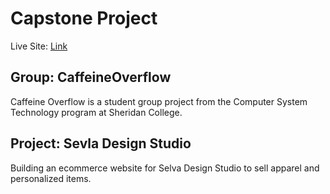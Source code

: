 # Capstone Project
Live Site: [Link](https://amazing-pie-69e5c6.netlify.app/)

## Group: CaffeineOverflow
Caffeine Overflow is a student group project from the Computer System Technology program at Sheridan College.

## Project: Sevla Design Studio
Building an ecommerce website for Selva Design Studio to sell apparel and personalized items.
